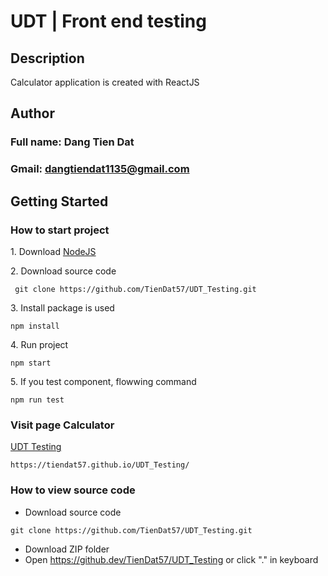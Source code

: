 ﻿# UDT | Front end testing
## Description

Calculator application is created with ReactJS

## Author
### Full name: Dang Tien Dat
### Gmail: dangtiendat1135@gmail.com

## Getting Started

### How to start project
<p>1. Download <a href="https://nodejs.org/en/" >NodeJS</a></p>
<p>2. Download source code</p>

```
 git clone https://github.com/TienDat57/UDT_Testing.git
```

<p>3. Install package is used</p>

```
npm install
```

<p>4. Run project</p>

```
npm start
```

<p>5. If you test component, flowwing command</p>

```
npm run test
```


### Visit page Calculator 
<a href="https://tiendat57.github.io/UDT_Testing/" >UDT Testing</a>
```
https://tiendat57.github.io/UDT_Testing/
```

### How to view source code

* Download source code
```
git clone https://github.com/TienDat57/UDT_Testing.git
```
* Download ZIP folder
* Open <a>https://github.dev/TienDat57/UDT_Testing</a> or click "." in keyboard
